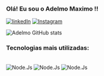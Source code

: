 
### Olá! Eu sou o Adelmo Maximo !!

[![linkedln](https://img.shields.io/badge/LinkedIn-0077B5?style=for-the-badge&logo=linkedin&logoColor=white)](https://www.linkedin.com/in/adelmo-do-nascimento-maximo-74b913225/)
[![Instagram](https://img.shields.io/badge/Instagram-E4405F?style=for-the-badge&logo=instagram&logoColor=white)](https://www.instagram.com/adelmomaximo/)

![Adelmo GitHub stats](https://github-readme-stats.vercel.app/api?username=AdelmoMaximo&show_icons=true&theme=dracula)


### Tecnologias mais utilizadas:
<div style="display: inline_bloc"><br/>
    <img align="center" alt="Node.Js" src="https://img.shields.io/badge/Node.js-43853D?style=for-the-badge&logo=node.js&logoColor=white" />
    <img align="center" alt="Node.Js" src="https://img.shields.io/badge/JavaScript-323330?style=for-the-badge&logo=javascript&logoColor=F7DF1E">
    <img align="center" alt="Node.Js" src="https://img.shields.io/badge/Python-14354C?style=for-the-badge&logo=python&logoColor=white">

</div>
